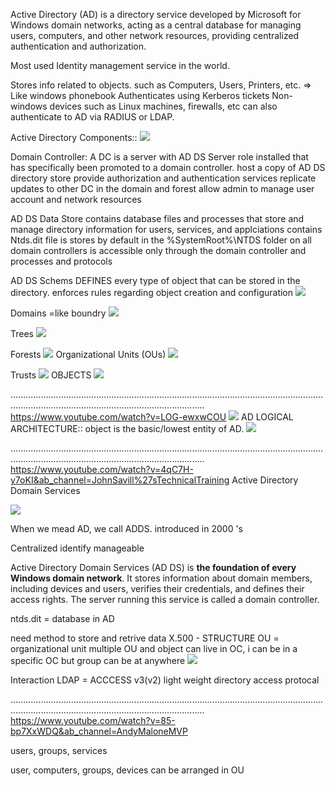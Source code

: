Active Directory (AD) is a directory service developed by Microsoft for Windows domain networks, acting as a central database for managing users, computers, and other network resources, providing centralized authentication and authorization.

Most used Identity management service in the world.

Stores info related to objects. such as Computers, Users, Printers, etc. => Like windows phonebook
Authenticates using Kerberos tickets
	Non-windows devices such as Linux machines, firewalls, etc can also authenticate to AD via RADIUS or LDAP.

Active Directory Components::
![](../../Attachements/Pasted%20image%2020250318132442.png)

Domain Controller: A DC is a server with AD DS Server role installed that has specifically been promoted to a domain controller.
	host a copy of AD DS directory store
	provide authorization and authentication services
	replicate updates to other DC in the domain and forest
	allow admin to manage user account and network resources

AD DS Data Store
contains database files and processes that store and manage directory information for users, services, and applciations
	contains Ntds.dit file
	is stores by default in the %SystemRoot%\NTDS folder on all domain controllers
	is accessible only through the domain controller and processes and protocols

AD DS Schems
DEFINES every type of object that can be stored in the directory.
enforces rules regarding object creation and configuration
![](../../Attachements/Pasted%20image%2020250318133552.png)

Domains =like boundry
![](../../Attachements/Pasted%20image%2020250318133633.png)

Trees
![](../../Attachements/Pasted%20image%2020250318134300.png)

Forests
![](../../Attachements/Pasted%20image%2020250318133842.png)
Organizational Units (OUs)
![](../../Attachements/Pasted%20image%2020250318133948.png)

Trusts
![](../../Attachements/Pasted%20image%2020250318133959.png)
OBJECTS
![](../../Attachements/Pasted%20image%2020250318134050.png)

.........................................................................................................................................................................................................
https://www.youtube.com/watch?v=LOG-ewxwCOU
![](../../Attachements/Pasted%20image%2020250318135717.png)
AD LOGICAL ARCHITECTURE::
object is the basic/lowest entity of AD.
![](../../Attachements/Pasted%20image%2020250318135914.png)








.........................................................................................................................................................................................................
https://www.youtube.com/watch?v=4qC7H-y7oKI&ab_channel=JohnSavill%27sTechnicalTraining
Active Directory Domain Services

![](../../Attachements/Pasted%20image%2020250318131648.png)

When we mead AD, we call ADDS.
introduced in 2000 's

Centralized identify manageable

Active Directory Domain Services (AD DS) is **the foundation of every Windows domain network**. It stores information about domain members, including devices and users, verifies their credentials, and defines their access rights. The server running this service is called a domain controller.

ntds.dit = database in AD

need method to store and retrive data
X.500 - STRUCTURE
OU = organizational unit
multiple OU and object can live in OC, i can be in a specific OC but group can be at anywhere
![](../../Attachements/Pasted%20image%2020250316130353.png)

Interaction
LDAP = ACCCESS v3(v2)
light weight directory access protocal



.........................................................................................................................................................................................................
https://www.youtube.com/watch?v=85-bp7XxWDQ&ab_channel=AndyMaloneMVP

users, groups, services

user, computers, groups, devices can be arranged in OU
